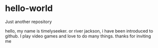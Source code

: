# hello-world
Just another repository

hello, my name is timelyseeker. or river jackson, i have been introduced to github. 
I play video games and love to do many things. 
thanks for inviting me 
